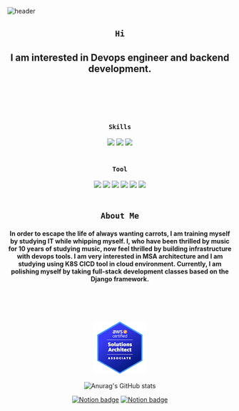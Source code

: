  ![header](https://capsule-render.vercel.app/api?type=transparent&color=auto&height=300&section=header&text=Devops&fontSize=90&fontColor=00ffff&animation=twinkling)






<center>

## **``Hi``** 

## **I am interested in Devops engineer and backend development.**<br><br><br>
<br>

### ``Skills``
<img src="https://img.shields.io/badge/Shellscript-C71585?style=flat-square&logo=Shell&logoColor=white"/> <img src="https://img.shields.io/badge/Python-DAA520	?style=flat-square&logo=Python&logoColor=white"/>
  <img src="https://img.shields.io/badge/Mysql-000080?style=flat-square&logo=Mysql&logoColor=white"/> <br><br>
 

 ### ``Tool``
<img src="https://img.shields.io/badge/Docker-2962FF?style=flat-square&logo=docker&logoColor=white"/>  <img src="https://img.shields.io/badge/Kubernetes-326CE5?style=flat-square&logo=kubernetes&logoColor=white"/> <img src="https://img.shields.io/badge/AWS-FF9900?style=flat-square&logo=amazon&logoColor=white"/>  <img src="https://img.shields.io/badge/Jenkins-EE0000?style=flat-square&logo=jenkins&logoColor=white"/> <img src="https://img.shields.io/badge/Ansible-EE0000?style=flat-square&logo=Ansible&logoColor=white"/>  <img src="https://img.shields.io/badge/Terraform-7B42BC?style=flat-square&logo=terraform&logoColor=white"/><br><br>



## ``About Me``
#### In order to escape the life of always wanting carrots, I am training myself by studying IT while whipping myself. I, who have been thrilled by music for 10 years of studying music, now feel thrilled by building infrastructure with devops tools. I am very interested in MSA architecture and I am studying using K8S CICD tool in cloud environment. Currently, I am polishing myself by taking full-stack development classes based on the Django framework.<br><br><br><br><br>


![SAA-C02](/DevopsCertificate/aws-certified-solutions-architect-associate.png)



![Anurag's GitHub stats](https://github-readme-stats.vercel.app/api?username=simjunbo2&show_icons=true&theme=radical)

[![Notion badge](https://img.shields.io/badge/Notion-000000?style=flat-square&logo=notion&logoColor=white&link=https://junbo2.notion.site/SIM-JUN-BO-7fc0a449058f4c0f982f4e23245043d6)](https://junbo2.notion.site/SIM-JUN-BO-7fc0a449058f4c0f982f4e23245043d6) [![Notion badge](https://img.shields.io/badge/Tistory-d14836?style=flat-square&logo=n&logoColor=white&link=https://devsim.tistory.com/)](https://devsim.tistory.com/)






</center> 



